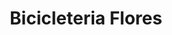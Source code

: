 ---
title: "Bicicleteria Flores"
url: /ciudad-autonoma-de-buenos-aires/bicicleteria-flores-avenida-san-pedrito/
shop: bicicleta
---
